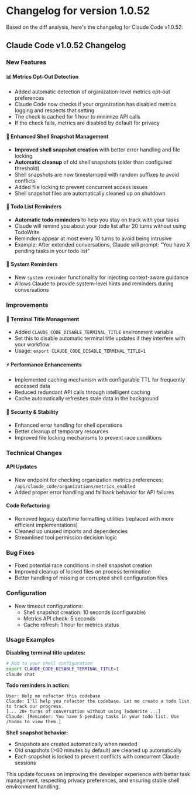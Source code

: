 # Changelog for version 1.0.52

Based on the diff analysis, here's the changelog for Claude Code v1.0.52:

## Claude Code v1.0.52 Changelog

### New Features

#### 📊 Metrics Opt-Out Detection
- Added automatic detection of organization-level metrics opt-out preferences
- Claude Code now checks if your organization has disabled metrics logging and respects that setting
- The check is cached for 1 hour to minimize API calls
- If the check fails, metrics are disabled by default for privacy

#### 🐚 Enhanced Shell Snapshot Management
- **Improved shell snapshot creation** with better error handling and file locking
- **Automatic cleanup** of old shell snapshots (older than configured threshold)
- Shell snapshots are now timestamped with random suffixes to avoid conflicts
- Added file locking to prevent concurrent access issues
- Shell snapshot files are automatically cleaned up on shutdown

#### 📝 Todo List Reminders
- **Automatic todo reminders** to help you stay on track with your tasks
- Claude will remind you about your todo list after 20 turns without using TodoWrite
- Reminders appear at most every 10 turns to avoid being intrusive
- Example: After extended conversations, Claude will prompt: "You have X pending tasks in your todo list"

#### 🔧 System Reminders
- New `system-reminder` functionality for injecting context-aware guidance
- Allows Claude to provide system-level hints and reminders during conversations

### Improvements

#### 🎯 Terminal Title Management
- Added `CLAUDE_CODE_DISABLE_TERMINAL_TITLE` environment variable
- Set this to disable automatic terminal title updates if they interfere with your workflow
- Usage: `export CLAUDE_CODE_DISABLE_TERMINAL_TITLE=1`

#### ⚡ Performance Enhancements
- Implemented caching mechanism with configurable TTL for frequently accessed data
- Reduced redundant API calls through intelligent caching
- Cache automatically refreshes stale data in the background

#### 🔐 Security & Stability
- Enhanced error handling for shell operations
- Better cleanup of temporary resources
- Improved file locking mechanisms to prevent race conditions

### Technical Changes

#### API Updates
- New endpoint for checking organization metrics preferences: `/api/claude_code/organizations/metrics_enabled`
- Added proper error handling and fallback behavior for API failures

#### Code Refactoring
- Removed legacy date/time formatting utilities (replaced with more efficient implementations)
- Cleaned up unused imports and dependencies
- Streamlined tool permission decision logic

### Bug Fixes
- Fixed potential race conditions in shell snapshot creation
- Improved cleanup of locked files on process termination
- Better handling of missing or corrupted shell configuration files

### Configuration
- New timeout configurations:
  - Shell snapshot creation: 10 seconds (configurable)
  - Metrics API check: 5 seconds
  - Cache refresh: 1 hour for metrics status

### Usage Examples

**Disabling terminal title updates:**
```bash
# Add to your shell configuration
export CLAUDE_CODE_DISABLE_TERMINAL_TITLE=1
claude chat
```

**Todo reminders in action:**
```
User: Help me refactor this codebase
Claude: I'll help you refactor the codebase. Let me create a todo list to track our progress.
[... 20+ turns of conversation without using TodoWrite ...]
Claude: [Reminder: You have 5 pending tasks in your todo list. Use /todos to view them.]
```

**Shell snapshot behavior:**
- Snapshots are created automatically when needed
- Old snapshots (>60 minutes by default) are cleaned up automatically
- Each snapshot is locked to prevent conflicts with concurrent Claude sessions

This update focuses on improving the developer experience with better task management, respecting privacy preferences, and ensuring stable shell environment handling.
